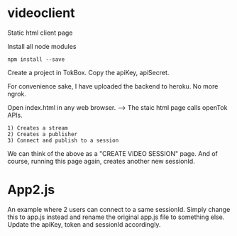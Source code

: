 # videoclient
Static html client page

Install all node modules
```
npm install --save
```

Create a project in TokBox. Copy the apiKey, apiSecret.

For convenience sake, I have uploaded the backend to heroku. No more ngrok.

Open index.html in any web browser. 
--> The staic html page calls openTok APIs.
```
1) Creates a stream
2) Creates a publisher
3) Connect and publish to a session

```
We can think of the above as a "CREATE VIDEO SESSION" page. And of course, running this page again, creates another new sessionId.

# App2.js

An example where 2 users can connect to a same sessionId. Simply change this to app.js instead and rename the original app.js file to something else. Update the apiKey, token and sessionId accordingly. 




